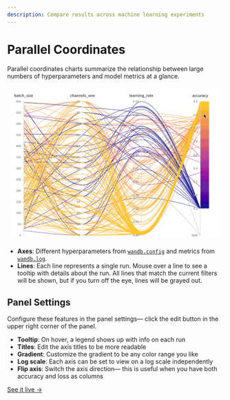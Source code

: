 ```yaml
---
description: Compare results across machine learning experiments
---
```


# Parallel Coordinates

Parallel coordinates charts summarize the relationship between large numbers of hyperparameters and model metrics at a glance.

![](<../../../../.gitbook/assets/2020-04-27 16.11.43.gif>)

* **Axes**: Different hyperparameters from [`wandb.config`](../../../../guides/track/config.md) and metrics from [`wandb.log`](../../../../guides/track/log/intro.md).
* **Lines**: Each line represents a single run. Mouse over a line to see a tooltip with details about the run. All lines that match the current filters will be shown, but if you turn off the eye, lines will be grayed out.

## Panel Settings

Configure these features in the panel settings— click the edit button in the upper right corner of the panel.

* **Tooltip**: On hover, a legend shows up with info on each run
* **Titles**: Edit the axis titles to be more readable
* **Gradient**: Customize the gradient to be any color range you like
* **Log scale**: Each axis can be set to view on a log scale independently
* **Flip axis**: Switch the axis direction— this is useful when you have both accuracy and loss as columns

[See it live →](https://app.wandb.ai/example-team/sweep-demo/reports/Zoom-in-on-Parallel-Coordinates-Charts--Vmlldzo5MTQ4Nw)

